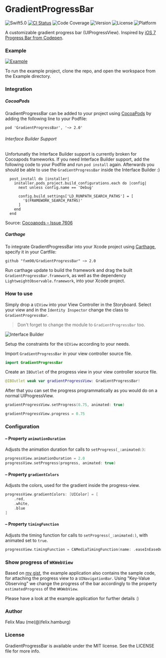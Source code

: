 GradientProgressBar
====================

![Swift5.0](https://img.shields.io/badge/Swift-5.0-green.svg?style=flat) [![CI Status](http://img.shields.io/travis/fxm90/GradientProgressBar.svg?style=flat)](https://travis-ci.org/fxm90/GradientProgressBar) ![Code Coverage](https://img.shields.io/codecov/c/github/fxm90/GradientProgressBar.svg?style=flat) ![Version](https://img.shields.io/cocoapods/v/GradientProgressBar.svg?style=flat) ![License](https://img.shields.io/cocoapods/l/GradientProgressBar.svg?style=flat) ![Platform](https://img.shields.io/cocoapods/p/GradientProgressBar.svg?style=flat)

A customizable gradient progress bar (UIProgressView). Inspired by [iOS 7 Progress Bar from Codepen](https://codepen.io/marcobiedermann/pen/LExXWW).

### Example
[![Example](http://felix.hamburg/files/github/gradient-progress-bar/preview.png)](http://felix.hamburg/files/github/gradient-progress-bar/preview.png)

To run the example project, clone the repo, and open the workspace from the Example directory.

### Integration
##### CocoaPods
GradientProgressBar can be added to your project using [CocoaPods](https://cocoapods.org/) by adding the following line to your Podfile:
```
pod 'GradientProgressBar', '~> 2.0'
```

###### Interface Builder Support
Unfortunatly the Interface Builder support is currently broken for Cocoapods frameworks. If you need Interface Builder support, add the following code to your Podfile and run `pod install` again. Afterwards you should be able to use the `GradientProgressBar` inside the Interface Builder :)
```
  post_install do |installer|
    installer.pods_project.build_configurations.each do |config|
      next unless config.name == 'Debug'

      config.build_settings['LD_RUNPATH_SEARCH_PATHS'] = [
        '$(FRAMEWORK_SEARCH_PATHS)'
      ]
    end
  end
  ```
Source: [Cocoapods – Issue 7606](https://github.com/CocoaPods/CocoaPods/issues/7606#issuecomment-484294739)

##### Carthage
To integrate GradientProgressBar into your Xcode project using [Carthage](https://github.com/Carthage/Carthage), specify it in your Cartfile:
```
github "fxm90/GradientProgressBar" ~> 2.0
```
Run carthage update to build the framework and drag the built `GradientProgressBar.framework`, as well as the dependency `LightweightObservable.framework`, into your Xcode project.

### How to use
Simply drop a `UIView` into your View Controller in the Storyboard. Select your view and in the `Identity Inspector` change the class to `GradientProgressBar`.
>Don't forget to change the module to `GradientProgressBar` too.

![Interface Builder](http://felix.hamburg/files/github/gradient-progress-bar/interface-builder.png)

Setup the constraints for the `UIView` according to your needs.

Import `GradientProgressBar` in your view controller source file.
```swift
import GradientProgressBar
```
Create an `IBOutlet` of the progress view in your view controller source file.
```swift
@IBOutlet weak var gradientProgressView: GradientProgressBar!
```
After that you can set the progress programmatically as you would do on a normal UIProgressView.
```swift
gradientProgressView.setProgress(0.75, animated: true)
```
```swift
gradientProgressView.progress = 0.75
```

### Configuration
#### – Property `animationDuration`
Adjusts the animation duration for calls to `setProgress(_:animated:)`:
```swift
progressView.animationDuration = 2.0
progressView.setProgress(progress, animated: true)
```

#### – Property `gradientColors`
Adjusts the colors, used for the gradient inside the progress-view.
```swift
progressView.gradientColors: [UIColor] = [
    .red,
    .white,
    .blue
]
```

#### – Property `timingFunction`
Adjusts the timing function for calls to `setProgress(_:animated:)`, with animated set to `true`.
```swift
progressView.timingFunction = CAMediaTimingFunction(name: .easeInEaseOut)
```

### Show progress of `WKWebView`
Based on [my gist](https://gist.github.com/fxm90/50d6c73d07c4d9755981b9bb4c5ab931), the example application also contains the sample code, for attaching the progress view to a `UINavigationBar`. Using "Key-Value Observing" we change the progress of the bar accordingly to the property `estimatedProgress` of the `WKWebView`.

Please have a look at the example application for further details :)

### Author
Felix Mau (me(@)felix.hamburg)

### License
GradientProgressBar is available under the MIT license. See the LICENSE file for more info.
